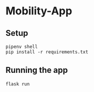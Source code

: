 # Mobility-App

## Setup

```
pipenv shell
pip install -r requirements.txt
```

## Running the app

```
flask run
```